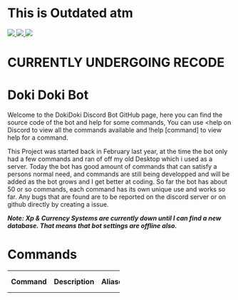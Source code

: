 <h1> This is Outdated atm </h1>
<!--Bot's Stats-->
<a href="https://discordbots.org/bot/385115460397694977" >
  <img src="https://discordbots.org/api/widget/status/385115460397694977.svg"/>
  <img src="https://discordbots.org/api/widget/upvotes/385115460397694977.svg?noavatar=false"/>
  <img src="https://discordbots.org/api/widget/owner/385115460397694977.svg?noavatar=false"/> 
</a>
<!-- Needs more Info.... -->

<h1> CURRENTLY UNDERGOING RECODE <h1>

<h1> Doki Doki Bot </h1>
<p>
  
  Welcome to the DokiDoki Discord Bot GitHub page, here you can find the source code of the bot and help for some commands, You can use <help on Discord to view all the commands available and !help [command] to view help for a command. 
  
  This Project was started back in February last year, at the time the bot only had a few commands and ran of off my old Desktop which i used as a server. Today the bot has good amount of commands that can satisfy a persons normal need, and commands are still being developped and will be added as the bot grows and I get better at coding. So far the bot has about 50 or so commands, each command has its own unique use and works so far. Any bugs that are found are to be reported on the discord server or on github directly by creating a issue. 
  

***Note: Xp & Currency Systems are currently down until I can find a new database. That means that bot settings are offline also.***
</p> 

<!-- Commands -->

 <h1> Commands </h1>
<table style="width:50%">
  <tr>
    <th>Command</th>
    <th>Description</th> 
    <th>Aliases</th>
    <th>Command Group</th>
  </tr>
</table>
